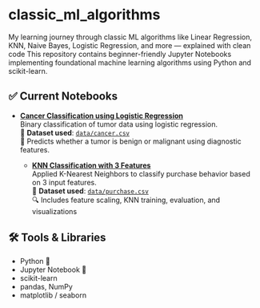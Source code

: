# classic_ml_algorithms
My learning journey through classic ML algorithms like Linear Regression, KNN, Naive Bayes, Logistic Regression, and more — explained with clean code 
This repository contains beginner-friendly Jupyter Notebooks implementing foundational machine learning algorithms using Python and scikit-learn.

## ✅ Current Notebooks

- **[Cancer Classification using Logistic Regression](cancer_classification_logistic.ipynb)**  
  Binary classification of tumor data using logistic regression.  
  📁 **Dataset used**: [`data/cancer.csv`](data/cancer.csv)  
  📌 Predicts whether a tumor is benign or malignant using diagnostic features.

  - **[KNN Classification with 3 Features](knn_3_features.ipynb)**  
  Applied K-Nearest Neighbors to classify purchase behavior based on 3 input features.  
  📁 **Dataset used**: [`data/purchase.csv`](data/purchase.csv)  
  🔍 Includes feature scaling, KNN training, evaluation, and visualizations 




## 🛠️ Tools & Libraries

- Python 🐍
- Jupyter Notebook 📒
- scikit-learn
- pandas, NumPy
- matplotlib / seaborn


